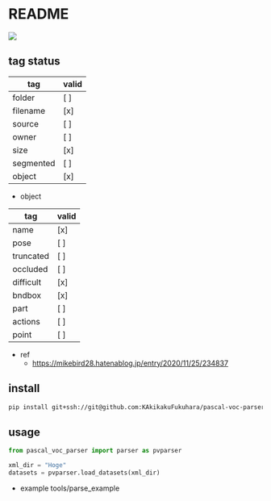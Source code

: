 # README

![](https://img.shields.io/badge/python-3.7|3.8|3.9-blue.svg)


## tag status

|    tag    | valid |
| --------- | ----- |
| folder    | [ ]   |
| filename  | [x]   |
| source    | [ ]   |
| owner     | [ ]   |
| size      | [x]   |
| segmented | [ ]   |
| object    | [x]   |

- object

|    tag    | valid |
| --------- | ----- |
| name      | [x]   |
| pose      | [ ]   |
| truncated | [ ]   |
| occluded  | [ ]   |
| difficult | [x]   |
| bndbox    | [x]   |
| part      | [ ]   |
| actions   | [ ]   |
| point     | [ ]   |

- ref
  - https://mikebird28.hatenablog.jp/entry/2020/11/25/234837

## install

```bash
pip install git+ssh://git@github.com:KAkikakuFukuhara/pascal-voc-parser.git
```

## usage

```python
from pascal_voc_parser import parser as pvparser

xml_dir = "Hoge"
datasets = pvparser.load_datasets(xml_dir)
```

- example
tools/parse_example

